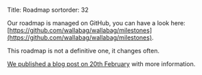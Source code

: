 Title: Roadmap
sortorder: 32

Our roadmap is managed on GitHub, you can have a look here: [https://github.com/wallabag/wallabag/milestones](https://github.com/wallabag/wallabag/milestones).

This roadmap is not a definitive one, it changes often.

[We published a blog post on 20th February](https://www.wallabag.org/blog/2016/02/20/roadmap-wallabag-v2) with more information.
